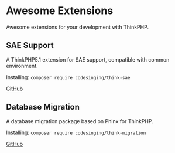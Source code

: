 # Awesome Extensions

Awesome extensions for your development with ThinkPHP.

## SAE Support

A ThinkPHP5.1 extension for SAE support, compatible with common environment.

Installing: `composer require codesinging/think-sae`

[GitHub](https://github.com/codesinging/think-sae)

## Database Migration

A database migration package based on Phinx for ThinkPHP.

Installing: `composer require codesinging/think-migration`

[GitHub](https://github.com/codesinging/think-migration)
